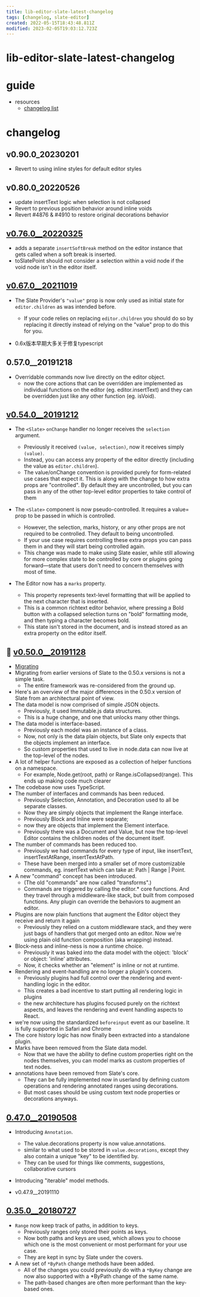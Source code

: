 ```yaml
---
title: lib-editor-slate-latest-changelog
tags: [changelog, slate-editor]
created: 2022-05-15T18:43:48.811Z
modified: 2023-02-05T19:03:12.723Z
---
```


# lib-editor-slate-latest-changelog

# guide
- resources
  - [changelog list](https://docs.slatejs.org/general/changelog)
# changelog

## v0.90.0_20230201

- Revert to using inline styles for default editor styles

## v0.80.0_20220526

- update insertText logic when selection is not collapsed
- Revert to previous position behavior around inline voids
- Revert #4876 & #4910 to restore original decorations behavior

## [v0.76.0__20220325](https://github.com/ianstormtaylor/slate/releases/tag/slate%400.76.0)

- adds a separate `insertSoftBreak` method on the editor instance that gets called when a soft break is inserted. 
- toSlatePoint should not consider a selection within a void node if the void node isn't in the editor itself.

## [v0.67.0__20211019](https://github.com/ianstormtaylor/slate/releases/tag/slate-react%400.67.0)

- The Slate Provider's `"value"` prop is now only used as initial state for `editor.children` as was intended before. 
  - If your code relies on replacing `editor.children` you should do so by replacing it directly instead of relying on the "value" prop to do this for you.

- 0.6x版本早期大多关于修复typescript

## 0.57.0__20191218

- Overridable commands now live directly on the editor object.
  - now the core actions that can be overridden are implemented as individual functions on the editor (eg. editor.insertText) and they can be overridden just like any other function (eg. isVoid).

## [v0.54.0__20191212](https://docs.slatejs.org/general/changelog#0.54-december-12-2019)

- The `<Slate>` `onChange` handler no longer receives the `selection` argument. 
  - Previously it received `(value, selection)`, now it receives simply `(value)`. 
  - Instead, you can access any property of the editor directly (including the value as `editor.children`). 
  - The value/onChange convention is provided purely for form-related use cases that expect it. This is along with the change to how extra props are "controlled". By default they are uncontrolled, but you can pass in any of the other top-level editor properties to take control of them

- The `<Slate>` component is now pseudo-controlled. It requires a value= prop to be passed in which is controlled. 
  - However, the selection, marks, history, or any other props are not required to be controlled. They default to being uncontrolled. 
  - If your use case requires controlling these extra props you can pass them in and they will start being controlled again. 
  - This change was made to make using Slate easier, while still allowing for more complex state to be controlled by core or plugins going forward—state that users don't need to concern themselves with most of time.
- The Editor now has a `marks` property. 
  - This property represents text-level formatting that will be applied to the next character that is inserted.
  - This is a common richtext editor behavior, where pressing a Bold button with a collapsed selection turns on "bold" formatting mode, and then typing a character becomes bold. 
  - This state isn't stored in the document, and is instead stored as an extra property on the editor itself.

## 🚀 [v0.50.0__20191128](https://github.com/ianstormtaylor/slate/tags?after=slate-history%400.50.0)

- [Migrating](https://docs.slatejs.org/concepts/xx-migrating)
- Migrating from earlier versions of Slate to the 0.50.x versions is not a simple task. 
  - The entire framework was re-considered from the ground up.
- Here's an overview of the major differences in the 0.50.x version of Slate from an architectural point of view.
- The data model is now comprised of simple JSON objects. 
  - Previously, it used Immutable.js data structures. 
  - This is a huge change, and one that unlocks many other things. 
- The data model is interface-based. 
  - Previously each model was an instance of a class. 
  - Now, not only is the data plain objects, but Slate only expects that the objects implement an interface. 
  - So custom properties that used to live in node.data can now live at the top-level of the nodes.
- A lot of helper functions are exposed as a collection of helper functions on a namespace. 
  - For example, Node.get(root, path) or Range.isCollapsed(range). This ends up making code much clearer 
- The codebase now uses TypeScript. 
- The number of interfaces and commands has been reduced. 
  - Previously Selection, Annotation, and Decoration used to all be separate classes. 
  - Now they are simply objects that implement the Range interface. 
  - Previously Block and Inline were separate; 
  - now they are objects that implement the Element interface. 
  - Previously there was a Document and Value, but now the top-level Editor contains the children nodes of the document itself.
- The number of commands has been reduced too. 
  - Previously we had commands for every type of input, like insertText, insertTextAtRange, insertTextAtPath. 
  - These have been merged into a smaller set of more customizable commands, eg. insertText which can take at: Path | Range | Point.
- A new "command" concept has been introduced. 
  - (The old "commands" are now called "transforms".) 
  - Commands are triggered by calling the editor.* core functions. And they travel through a middleware-like stack, but built from composed functions. Any plugin can override the behaviors to augment an editor.
- Plugins are now plain functions that augment the Editor object they receive and return it again
  - Previously they relied on a custom middleware stack, and they were just bags of handlers that got merged onto an editor. Now we're using plain old function composition (aka wrapping) instead.
- Block-ness and inline-ness is now a runtime choice. 
  - Previously it was baked into the data model with the object: 'block' or object: 'inline' attributes. 
  - Now, it checks whether an "element" is inline or not at runtime. 
- Rendering and event-handling are no longer a plugin's concern. 
  - Previously plugins had full control over the rendering and event-handling logic in the editor. 
  - This creates a bad incentive to start putting all rendering logic in plugins
  - the new architecture has plugins focused purely on the richtext aspects, and leaves the rendering and event handling aspects to React.
- we're now using the standardized `beforeinput` event as our baseline. It is fully supported in Safari and Chrome
- The core history logic has now finally been extracted into a standalone plugin. 
- Marks have been removed from the Slate data model. 
  - Now that we have the ability to define custom properties right on the nodes themselves, you can model marks as custom properties of text nodes. 
- annotations have been removed from Slate's core. 
  - They can be fully implemented now in userland by defining custom operations and rendering annotated ranges using decorations.
  - But most cases should be using custom text node properties or decorations anyways. 

## [0.47.0__20190508](https://docs.slatejs.org/general/changelog#0.47-may-8-2019)

- Introducing `Annotation`.
  - The value.decorations property is now value.annotations.
  - similar to what used to be stored in `value.decorations`, except they also contain a unique "key" to be identified by. 
  - They can be used for things like comments, suggestions, collaborative cursors
- Introducing "iterable" model methods.

- v0.47.9__20191110

## [0.35.0__20180727](https://docs.slatejs.org/general/changelog#0.35-july-27-2018)

- `Range` now keep track of paths, in addition to keys. 
  - Previously ranges only stored their points as keys. 
  - Now both paths and keys are used, which allows you to choose which one is the most convenient or most performant for your use case. 
  - They are kept in sync by Slate under the covers.
- A new set of `*ByPath` change methods have been added. 
  - All of the changes you could previously do with a `*ByKey` change are now also supported with a *ByPath change of the same name. 
  - The path-based changes are often more performant than the key-based ones.
